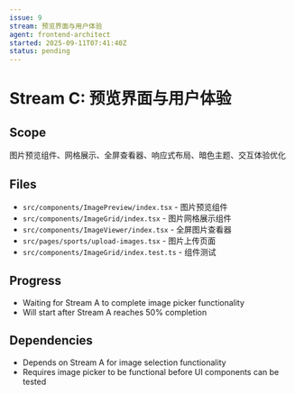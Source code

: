 ```yaml
---
issue: 9
stream: 预览界面与用户体验
agent: frontend-architect
started: 2025-09-11T07:41:40Z
status: pending
---
```


# Stream C: 预览界面与用户体验

## Scope
图片预览组件、网格展示、全屏查看器、响应式布局、暗色主题、交互体验优化

## Files
- `src/components/ImagePreview/index.tsx` - 图片预览组件
- `src/components/ImageGrid/index.tsx` - 图片网格展示组件
- `src/components/ImageViewer/index.tsx` - 全屏图片查看器
- `src/pages/sports/upload-images.tsx` - 图片上传页面
- `src/components/ImageGrid/index.test.ts` - 组件测试

## Progress
- Waiting for Stream A to complete image picker functionality
- Will start after Stream A reaches 50% completion

## Dependencies
- Depends on Stream A for image selection functionality
- Requires image picker to be functional before UI components can be tested